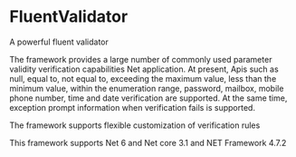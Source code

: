 # FluentValidator
A powerful fluent validator

The framework provides a large number of commonly used parameter validity verification capabilities Net application. At present, Apis such as null, equal to, not equal to, exceeding the maximum value, less than the minimum value, within the enumeration range, password, mailbox, mobile phone number, time and date verification are supported. At the same time, exception prompt information when verification fails is supported.

The framework supports flexible customization of verification rules

This framework supports Net 6 and Net core 3.1 and NET Framework 4.7.2
